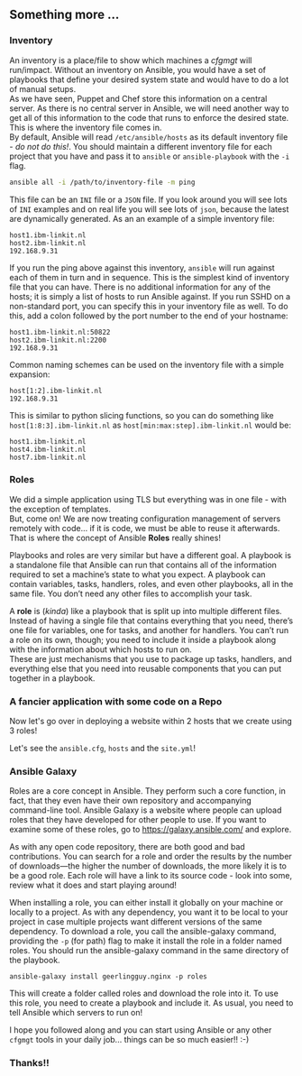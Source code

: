 ## Something more ...

### Inventory

An inventory is a place/file to show which machines a _cfgmgt_ will run/impact. Without an inventory on Ansible, you would have a set of playbooks that define your desired system state and would have to do a lot of manual setups.
<br> As we have seen, Puppet and Chef store this information on a central server. As there is no central server in Ansible, we will need another way to get all of this information to the code that runs to enforce the desired state. This is where the inventory file comes in.
<br>By default, Ansible will read `/etc/ansible/hosts` as its default inventory file - _do not do this!_. You should maintain a different inventory file for each project that you have and pass it to `ansible` or `ansible-playbook` with the `-i` flag.

```bash
ansible all -i /path/to/inventory-file -m ping
```

This file can be an `INI` file or a `JSON` file. If you look around you will see lots of `INI` examples and on real life you will see lots of `json`, because the latest are dynamically generated. As an an example of a simple inventory file:

```
host1.ibm-linkit.nl
host2.ibm-linkit.nl
192.168.9.31
```

If you run the ping above against this inventory, `ansible` will run against each of them in turn and in sequence. This is the simplest kind of inventory file that you can have. There is no additional information for any of the hosts; it is simply a list of hosts to run Ansible against. If you run SSHD on a non-standard port, you can specify this in your inventory file as well. To do this, add a colon followed by the port number to the end of your hostname:

```
host1.ibm-linkit.nl:50822
host2.ibm-linkit.nl:2200
192.168.9.31
```

Common naming schemes can be used on the inventory file with a simple expansion:

```
host[1:2].ibm-linkit.nl
192.168.9.31
```

This is similar to python slicing functions, so you can do something like `host[1:8:3].ibm-linkit.nl` as `host[min:max:step].ibm-linkit.nl` would be:

```
host1.ibm-linkit.nl
host4.ibm-linkit.nl
host7.ibm-linkit.nl
```
### Roles
We did a simple application using TLS but everything was in one file - with the exception of templates.
<br> But, come on! We are now treating configuration management of servers remotely with code... if it is code, we must be able to reuse it afterwards. That is where the concept of Ansible **Roles** really shines!

Playbooks and roles are very similar but have a different goal. A playbook is a standalone file that Ansible can run that contains all of the information required to set a machine’s state to what you expect. A playbook can contain variables, tasks, handlers, roles, and even other playbooks, all in the same file. You don’t need any other files to accomplish your task.

A __role__ is (_kinda_) like a playbook that is split up into multiple different files. Instead of having a single file that contains everything that you need, there’s one file for variables, one for tasks, and another for handlers. You can’t run a role on its own, though; you need to include it inside a playbook along with the information about which hosts to run on.
<br> These are just mechanisms that you use to package up tasks, handlers, and everything else that you need into reusable components that you can put together in a playbook.

### A fancier application with some code on a Repo

Now let's go over in deploying a website within 2 hosts that we create using 3 roles!

Let's see the `ansible.cfg`, `hosts` and the `site.yml`!

### Ansible Galaxy

Roles are a core concept in Ansible. They perform such a core function, in fact, that they even have their own repository and accompanying command-line tool. Ansible Galaxy is a website where people can upload roles that they have developed for other people to use. If you want to examine some of these roles, go to https://galaxy.ansible.com/ and explore.

As with any open code repository, there are both good and bad contributions. You can search for a role and order the results by the number of downloads—the higher the number of downloads, the more likely it is to be a good role. Each role will have a link to its source code - look into some, review what it does and start playing around!

When installing a role, you can either install it globally on your machine or locally to a project. As with any dependency, you want it to be local to your project in case multiple projects want different versions of the same dependency. To download a role, you call the ansible-galaxy command, providing the `-p` (for path) flag to make it install the role in a folder named roles. You should run the ansible-galaxy command in the same directory of the playbook.

```
ansible-galaxy install geerlingguy.nginx -p roles
```

This will create a folder called roles and download the role into it. To use this role, you need to create a playbook and include it. As usual, you need to tell Ansible which servers to run on!

I hope you followed along and you can start using Ansible or any other `cfgmgt` tools in your daily job... things can be so much easier!! :-)

### Thanks!!


